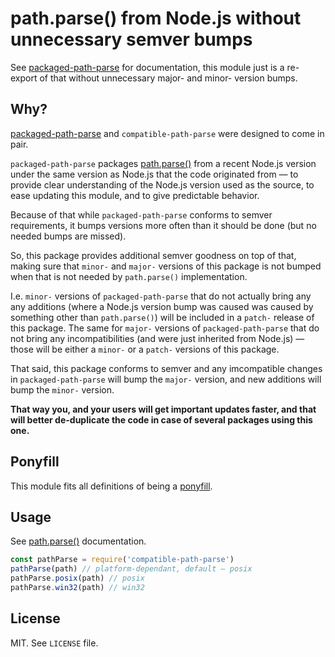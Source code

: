 # path.parse() from Node.js without unnecessary semver bumps

See [packaged-path-parse](https://github.com/ChALkeR/packaged-path-parse) for
documentation, this module just is a re-export of that without unnecessary
major- and minor- version bumps.

## Why?

[packaged-path-parse](https://github.com/ChALkeR/packaged-path-parse) and
`compatible-path-parse` were designed to come in pair.

`packaged-path-parse` packages
[path.parse()](https://nodejs.org/api/path.html#path_path_parse_path) from a
recent Node.js version under the same version as Node.js that the code
originated from — to provide clear understanding of the Node.js version used as
the source, to ease updating this module, and to give predictable behavior.

Because of that while `packaged-path-parse` conforms to semver requirements,
it bumps versions more often than it should be done (but no needed bumps are
missed).

So, this package provides additional semver goodness on top of that, making sure
that `minor-` and `major-` versions of this package is not bumped when that is
not needed by `path.parse()` implementation.

I.e. `minor-` versions of `packaged-path-parse` that do not actually bring any
any additions (where a Node.js version bump was caused was caused by something
other than `path.parse()`) will be included in a `patch-` release of this
package. The same for `major-` versions of `packaged-path-parse` that do
not bring any incompatibilities (and were just inherited from Node.js) — those
will be either a `minor-` or a `patch-` versions of this package.

That said, this package conforms to semver and any imcompatible changes in
`packaged-path-parse` will bump the `major-` version, and new additions will
bump the `minor-` version.

**That way you, and your users will get important updates faster, and that will
better de-duplicate the code in case of several packages using this one.**

## Ponyfill

This module fits all definitions of being a [ponyfill](https://ponyfill.com).

## Usage

See [path.parse()](https://nodejs.org/api/path.html#path_path_parse_path)
documentation.

```js
const pathParse = require('compatible-path-parse')
pathParse(path) // platform-dependant, default — posix
pathParse.posix(path) // posix
pathParse.win32(path) // win32
```

## License

MIT. See `LICENSE` file.
